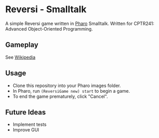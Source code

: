 # Reversi - Smalltalk
A simple Reversi game written in [Pharo](https://pharo.org/) Smalltalk. Written for CPTR241: Advanced Object-Oriented Programming.

## Gameplay
See [Wikipedia](https://en.wikipedia.org/wiki/Reversi#Rules)

## Usage
* Clone this repository into your Pharo images folder.
* In Pharo, run `(ReversiGame new) start` to begin a game.
* To end the game prematurely, click "Cancel".

## Future Ideas
* Implement tests
* Improve GUI
